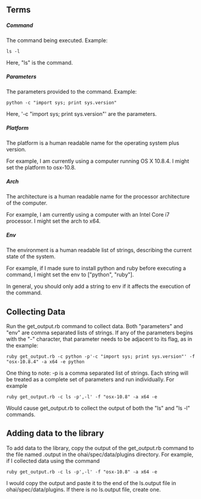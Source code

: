 ## Terms

##### Command

The command being executed.  Example:

    ls -l

Here, "ls" is the command.

##### Parameters

The parameters provided to the command.  Example:

    python -c "import sys; print sys.version"

Here, '-c "import sys; print sys.version"' are the parameters.

##### Platform

The platform is a human readable name for the operating system plus version.

For example, I am currently using a computer running OS X 10.8.4.  I might set the platform to osx-10.8.

##### Arch

The architecture is a human readable name for the processor architecture of the computer.

For example, I am currently using a computer with an Intel Core i7 processor.  I might set the arch to x64.

##### Env

The environment is a human readable list of strings, describing the current state of the system.

For example, if I made sure to install python and ruby before executing a command, I might set the env to ["python", "ruby"].

In general, you should only add a string to env if it affects the execution of the command.

## Collecting Data

Run the get_output.rb command to collect data.  Both "parameters" and "env" are comma separated lists of strings.  If any of the parameters begins with the "-" character, that parameter needs to be adjacent to its flag, as in the example:

    ruby get_output.rb -c python -p'-c "import sys; print sys.version"' -f "osx-10.8.4" -a x64 -e python

One thing to note: -p is a comma separated list of strings.  Each string will be treated as a complete set of parameters and run individually.  For example

    ruby get_output.rb -c ls -p',-l' -f "osx-10.8" -a x64 -e

Would cause get_output.rb to collect the output of both the "ls" and "ls -l" commands.

## Adding data to the library

To add data to the library, copy the output of the get_output.rb command to the file named <command>.output in the ohai/spec/data/plugins directory.  For example, if I collected data using the command

    ruby get_output.rb -c ls -p',-l' -f "osx-10.8" -a x64 -e

I would copy the output and paste it to the end of the ls.output file in ohai/spec/data/plugins.  If there is no ls.output file, create one.